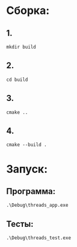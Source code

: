 # Сборка:
## 1. 
```
mkdir build
```

## 2.
```
cd build
```
## 3. 
```
cmake ..
```
## 4. 
```
cmake --build .
```
# Запуск:
## Программа:
```
.\Debug\threads_app.exe
```
## Тесты:
```
.\Debug\threads_test.exe
```
